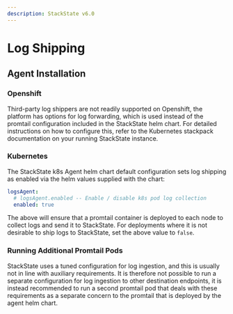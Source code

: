 ```yaml
---
description: StackState v6.0
---
```


# Log Shipping

## Agent Installation

### Openshift

Third-party log shippers are not readily supported on Openshift, the platform has options for log forwarding, which is used instead of the promtail configuration included in the StackState helm chart.  For detailed instructions on how to configure this, refer to the Kubernetes stackpack documentation on your running StackState instance. 

### Kubernetes

The StackState k8s Agent helm chart default configuration sets log shipping as enabled via the helm values supplied with the chart:

```yaml
logsAgent:
  # logsAgent.enabled -- Enable / disable k8s pod log collection
  enabled: true
```

The above will ensure that a promtail container is deployed to each node to collect logs and send it to StackState.  For deployments where it is not desirable to ship logs to StackState, set the above value to `false`.

### Running Additional Promtail Pods

StackState uses a tuned configuration for log ingestion, and this is usually not in line with auxiliary requirements.  It is therefore not possible to run a separate configuration for log ingestion to other destination endpoints, it is instead recommended to run a second promtail pod that deals with these requirements as a separate concern to the promtail that is deployed by the agent helm chart.
